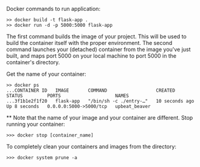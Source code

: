  Docker commands to run application:
 ```
 >> docker build -t flask-app .
 >> docker run -d -p 5000:5000 flask-app
```
The first command builds the image of your project. This will be used to build the container itself with the proper environment. The second command launches your (detached) container from the image you've just built, and maps port 5000 on your local machine to port 5000 in the container's directory.

Get the name of your container:
 ```
 >> docker ps
...CONTAINER ID   IMAGE       COMMAND                  CREATED          STATUS         PORTS                    NAMES
...3f1b1e2f1f20   flask-app   "/bin/sh -c ./entry-…"   10 seconds ago   Up 8 seconds   0.0.0.0:5000->5000/tcp   upbeat_beaver
```
** Note that the name of your image and your container are different. 
Stop running your container:
```
>>> docker stop [container_name]
```
To completely clean your containers and images from the directory:
```
>>> docker system prune -a
```